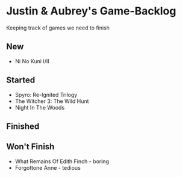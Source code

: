 # Justin & Aubrey's Game-Backlog
Keeping track of games we need to finish

## New

* Ni No Kuni I/II

## Started

* Spyro: Re-Ignited Trilogy
* The Witcher 3: The Wild Hunt
* Night In The Woods

## Finished

## Won't Finish

* What Remains Of Edith Finch - boring
* Forgottone Anne - tedious
